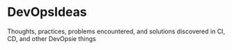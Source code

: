 # DevOpsIdeas
Thoughts, practices, problems encountered, and solutions discovered in CI, CD, and other DevOpsie things

